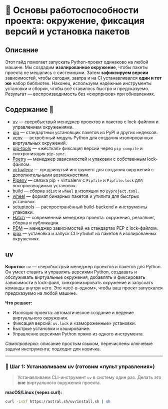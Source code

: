 # 🌱 Основы работоспособности проекта: окружение, фиксация версий и установка пакетов

## Описание
Этот гайд помогает запускать Python-проект одинаково на любой машине. Мы создадим **изолированное окружение**, чтобы пакеты проекта не мешались с системными. Затем **зафиксируем версии** зависимостей, чтобы сегодня, завтра и на CI устанавливался **один и тот же** набор библиотек. Наконец, используем надёжные инструменты установки и сборки, чтобы всё ставилось быстро и предсказуемо. Результат — воспроизводимость без «сюрпризов» при обновлениях.

## Содержание 🧭
* [uv](#uv) — сверхбыстрый менеджер проектов и пакетов с lock-файлом и управлением окружениями.
* [pip](#pip) — стандартный установщик пакетов из PyPI и других индексов.
* [venv](#venv) — встроённый модуль Python для создания изолированных виртуальных окружений.
* [pip-tools](#pip-tools) — «жёсткая» фиксация версий через `pip-compile` и синхронизация `pip-sync`.
* [Poetry](#poetry) — менеджер зависимостей и упаковки с собственным lock-файлом.
* [virtualenv](#virtualenv) — продвинутый инструмент для создания окружений с дополнительными возможностями.
* [Pipenv](#pipenv) — связка pip + virtualenv с `Pipfile` и `Pipfile.lock` для воспроизводимых установок.
* [build](#build) — сборка `sdist` и `wheel` в изоляции по `pyproject.toml`.
* [wheel](#wheel) — формат бинарных пакетов и утилита для быстрых установок.
* [setuptools](#setuptools) — распространённый build-backend и инструменты упаковки.
* [Hatch](#hatch) — современный менеджер проекта: окружения, резолвинг, сборка и публикация.
* [PDM](#pdm) — менеджер зависимостей на стандартах PEP с lock-файлом.
* [pipx](#pipx) — установка и запуск CLI-утилит из пакетов в изолированных окружениях.

## uv

**Коротко:** `uv` — сверхбыстрый менеджер проектов и пакетов для Python. Он умеет ставить и управлять версиями Python, создавать и обслуживать виртуальные окружения, добавлять и фиксировать зависимости в lock-файл, синхронизировать окружение и запускать команды внутри него. Это «всё-в-одном», чтобы ваш проект запускался предсказуемо на любой машине.

**Что решает:**
- Изоляция проекта: автоматическое создание и ведение виртуального окружения.
- Фиксация версий: `uv.lock` и «замороженные» установки.
- Быстрые установки и кэширование.
- Управление версиями Python прямо из одного инструмента.

_Самопроверка:_ описание простым языком, перечислены ключевые задачи инструмента; подходит для новичка.

---

### 🚀 Шаг 1: Устанавливаем uv (готовим «пульт управления»)

> Устанавливаем CLI-инструмент `uv` в систему один раз. Делать это **вне** виртуального окружения проекта.

**macOS/Linux (через curl):**
```bash
curl -LsSf https://astral.sh/uv/install.sh | sh
